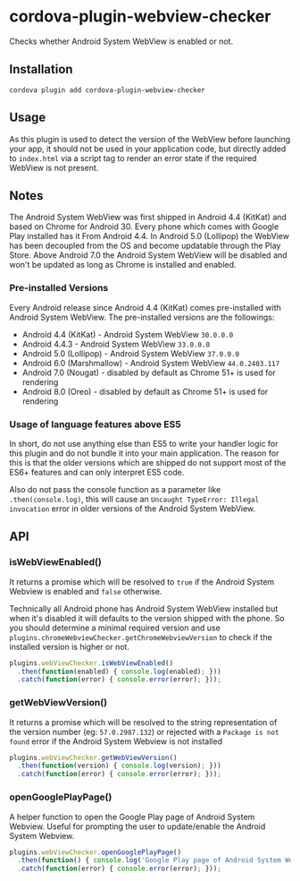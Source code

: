 # cordova-plugin-webview-checker

Checks whether Android System WebView is enabled or not.

## Installation

```
cordova plugin add cordova-plugin-webview-checker
```

## Usage

As this plugin is used to detect the version of the WebView before launching your app, it should not be used in your application code, but directly added to `index.html` via a script tag to render an error state if the required WebView is not present.

## Notes

The Android System WebView was first shipped in Android 4.4 (KitKat) and based on Chrome for Android 30. Every phone which comes with Google Play installed has it From Android 4.4. In Android 5.0 (Lollipop) the WebView has been decoupled from the OS and become updatable through the Play Store. Above Android 7.0 the Android System WebView will be disabled and won't be updated as long as Chrome is installed and enabled.

### Pre-installed Versions

Every Android release since Android 4.4 (KitKat) comes pre-installed with Android System WebView. The pre-installed versions are the followings:

- Android 4.4 (KitKat) - Android System WebView `30.0.0.0`
- Android 4.4.3 - Android System WebView `33.0.0.0`
- Android 5.0 (Lollipop) - Android System WebView `37.0.0.0`
- Android 6.0 (Marshmallow) - Android System WebView `44.0.2403.117`
- Android 7.0 (Nougat) - disabled by default as Chrome 51+ is used for rendering
- Android 8.0 (Oreo) - disabled by default as Chrome 51+ is used for rendering

### Usage of language features above ES5

In short, do not use anything else than ES5 to write your handler logic for this plugin and do not bundle it into your main application. The reason for this is that the older versions which are shipped do not support most of the ES6+ features and can only interpret ES5 code.

Also do not pass the console function as a parameter like `.then(console.log)`, this will cause an `Uncaught TypeError: Illegal invocation` error in older versions of the Android System WebView.

## API

### isWebViewEnabled()

It returns a promise which will be resolved to `true` if the Android System Webview is enabled and `false` otherwise.

Technically all Android phone has Android System WebView installed but when it's disabled it will defaults to the version shipped with the phone. So you should determine a minimal required version and use `plugins.chromeWebviewChecker.getChromeWebviewVersion` to check if the installed version is higher or not.

```js
plugins.webViewChecker.isWebViewEnabled()
  .then(function(enabled) { console.log(enabled); }))
  .catch(function(error) { console.error(error); }));
```

### getWebViewVersion()

It returns a promise which will be resolved to the string representation of the version number (eg: `57.0.2987.132`) or rejected with a `Package is not found` error if the Android System Webview is not installed

```js
plugins.webViewChecker.getWebViewVersion()
  .then(function(version) { console.log(version); }))
  .catch(function(error) { console.error(error); }));
```

### openGooglePlayPage()

A helper function to open the Google Play page of Android System Webview. Useful for prompting the user to update/enable the Android System Webview.

```js
plugins.webViewChecker.openGooglePlayPage()
  .then(function() { console.log('Google Play page of Android System Webview has been opened.'); }))
  .catch(function(error) { console.error(error); }));
```